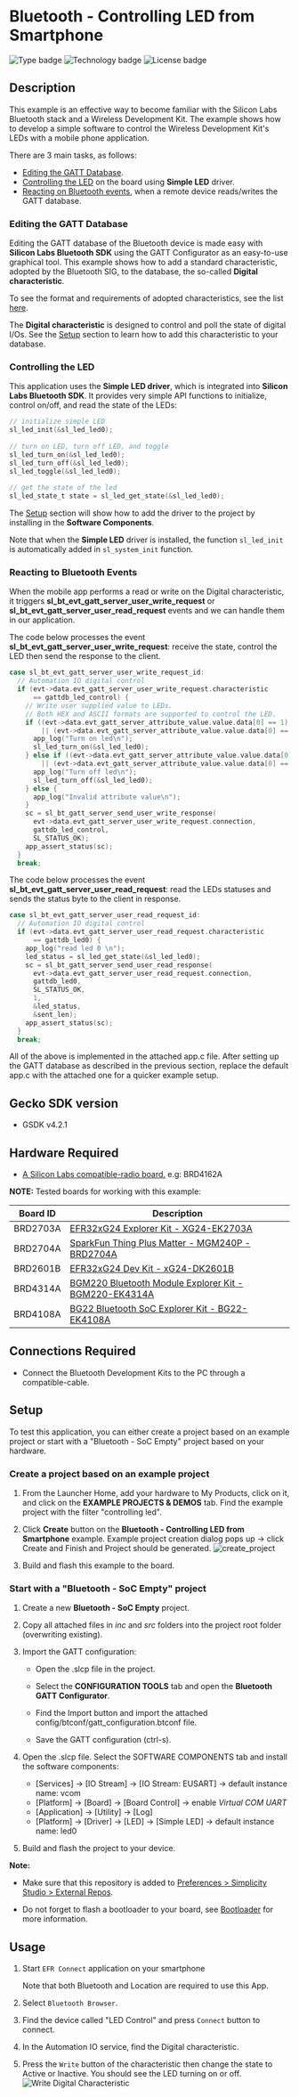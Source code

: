 
# Bluetooth - Controlling LED from Smartphone #
![Type badge](https://img.shields.io/badge/dynamic/json?url=https://raw.githubusercontent.com/SiliconLabs/application_examples_ci/master/bluetooth_applications/bluetooth_controlling_LEDs_from_Smartphone_common.json&label=Type&query=type&color=green)
![Technology badge](https://img.shields.io/badge/dynamic/json?url=https://raw.githubusercontent.com/SiliconLabs/application_examples_ci/master/bluetooth_applications/bluetooth_controlling_LEDs_from_Smartphone_common.json&label=Technology&query=technology&color=green)
![License badge](https://img.shields.io/badge/dynamic/json?url=https://raw.githubusercontent.com/SiliconLabs/application_examples_ci/master/bluetooth_applications/bluetooth_controlling_LEDs_from_Smartphone_common.json&label=License&query=license&color=green)

## Description ##

This example is an effective way to become familiar with the Silicon Labs Bluetooth stack and a Wireless Development Kit. The example shows how to develop a simple software to control the Wireless Development Kit's LEDs with a mobile phone application.

There are 3 main tasks, as follows:

* [Editing the GATT Database](#Editing-the-GATT-Database).
* [Controlling the LED](#Controlling-the-LED) on the board using **Simple LED** driver.
* [Reacting on Bluetooth events](#Reacting-to-Bluetooth-Events), when a remote device reads/writes the GATT database.

### Editing the GATT Database ###

Editing the GATT database of the Bluetooth device is made easy with **Silicon Labs Bluetooth SDK** using the GATT Configurator as an easy-to-use graphical tool. This example shows how to add a standard characteristic, adopted by the Bluetooth SIG, to the database, the so-called **Digital characteristic**.

  To see the format and requirements of adopted characteristics, see the list [here](https://www.bluetooth.com/specifications/gatt/characteristics/).

The **Digital characteristic** is designed to control and poll the state of digital I/Os. See the [Setup](#setup) section to learn how to add this characteristic to your database.

### Controlling the LED ###

This application uses the **Simple LED driver**, which is integrated into **Silicon Labs Bluetooth SDK**. It provides very simple API functions to initialize, control on/off, and read the state of the LEDs:

```C
// initialize simple LED
sl_led_init(&sl_led_led0);
 
// turn on LED, turn off LED, and toggle
sl_led_turn_on(&sl_led_led0);
sl_led_turn_off(&sl_led_led0);
sl_led_toggle(&sl_led_led0);
 
// get the state of the led
sl_led_state_t state = sl_led_get_state(&sl_led_led0);
```

The [Setup](#setup) section will show how to add the driver to the project by installing in the **Software Components**.

Note that when the **Simple LED** driver is installed, the function `sl_led_init` is automatically added in `sl_system_init` function.

### Reacting to Bluetooth Events ###

When the mobile app performs a read or write on the Digital characteristic, it triggers **sl_bt_evt_gatt_server_user_write_request** or  **sl_bt_evt_gatt_server_user_read_request** events and we can handle them in our application.

The code below processes the event **sl_bt_evt_gatt_server_user_write_request**: receive the state, control the LED then send the response to the client.

```C
case sl_bt_evt_gatt_server_user_write_request_id:
  // Automation IO digital control
  if (evt->data.evt_gatt_server_user_write_request.characteristic
      == gattdb_led_control) {
    // Write user supplied value to LEDs.
    // Both HEX and ASCII formats are supported to control the LED.
    if ((evt->data.evt_gatt_server_attribute_value.value.data[0] == 1)
        || (evt->data.evt_gatt_server_attribute_value.value.data[0] == 0x31)) {
      app_log("Turn on led\n");
      sl_led_turn_on(&sl_led_led0);
    } else if ((evt->data.evt_gatt_server_attribute_value.value.data[0] == 0)
        || (evt->data.evt_gatt_server_attribute_value.value.data[0] == 0x30)){
      app_log("Turn off led\n");
      sl_led_turn_off(&sl_led_led0);
    } else {
      app_log("Invalid attribute value\n");
    }
    sc = sl_bt_gatt_server_send_user_write_response(
      evt->data.evt_gatt_server_user_write_request.connection,
      gattdb_led_control,
      SL_STATUS_OK);
    app_assert_status(sc);
  }
  break;
```

The code below processes the event **sl_bt_evt_gatt_server_user_read_request**: read the LEDs statuses and sends the status byte to the client in response.

```C
case sl_bt_evt_gatt_server_user_read_request_id:
  // Automation IO digital control
  if (evt->data.evt_gatt_server_user_read_request.characteristic
      == gattdb_led0) {
    app_log("read led 0 \n");
    led_status = sl_led_get_state(&sl_led_led0);
    sc = sl_bt_gatt_server_send_user_read_response(
      evt->data.evt_gatt_server_user_read_request.connection,
      gattdb_led0,
      SL_STATUS_OK,
      1,
      &led_status,
      &sent_len);
    app_assert_status(sc);
  }
  break;
```

All of the above is implemented in the attached app.c file. After setting up the GATT database as described in the previous section, replace the default app.c with the attached one for a quicker example setup.

## Gecko SDK version ##

* GSDK v4.2.1

## Hardware Required ##

* [A Silicon Labs compatible-radio board.](https://www.silabs.com/development-tools/wireless/bluetooth) e.g: BRD4162A

**NOTE:**
Tested boards for working with this example:

| Board ID | Description  |
| ---------------------- | ------ |
| BRD2703A | [EFR32xG24 Explorer Kit - XG24-EK2703A](https://www.silabs.com/development-tools/wireless/efr32xg24-explorer-kit?tab=overview)    |
| BRD2704A | [SparkFun Thing Plus Matter - MGM240P - BRD2704A](https://www.sparkfun.com/products/20270) |
| BRD2601B | [EFR32xG24 Dev Kit - xG24-DK2601B](https://www.silabs.com/development-tools/wireless/efr32xg24-dev-kit?tab=overview)   |
| BRD4314A | [BGM220 Bluetooth Module Explorer Kit - BGM220-EK4314A](https://www.silabs.com/development-tools/wireless/bluetooth/bgm220-explorer-kit?tab=overview)  |
| BRD4108A | [BG22 Bluetooth SoC Explorer Kit - BG22-EK4108A](https://www.silabs.com/development-tools/wireless/bluetooth/bg22-explorer-kit?tab=overview)  |

## Connections Required ##

* Connect the Bluetooth Development Kits to the PC through a compatible-cable.

## Setup ##

To test this application, you can either create a project based on an example project or start with a "Bluetooth - SoC Empty" project based on your hardware.

### Create a project based on an example project ###

1. From the Launcher Home, add your hardware to My Products, click on it, and click on the **EXAMPLE PROJECTS & DEMOS** tab. Find the example project with the filter "controlling led".

2. Click **Create** button on the **Bluetooth - Controlling LED from Smartphone** example. Example project creation dialog pops up -> click Create and Finish and Project should be generated.
![create_project](images/create_project.png)

3. Build and flash this example to the board.

### Start with a "Bluetooth - SoC Empty" project ###

1. Create a new **Bluetooth - SoC Empty** project.

2. Copy all attached files in *inc* and *src* folders into the project root folder (overwriting existing).

3. Import the GATT configuration:

   * Open the .slcp file in the project.

   * Select the **CONFIGURATION TOOLS** tab and open the **Bluetooth GATT Configurator**.

   * Find the Import button and import the attached config/btconf/gatt_configuration.btconf file.

   * Save the GATT configuration (ctrl-s).

4. Open the .slcp file. Select the SOFTWARE COMPONENTS tab and install the software components:

   * [Services] → [IO Stream] → [IO Stream: EUSART] → default instance name: vcom
   * [Platform] → [Board] → [Board Control] → enable *Virtual COM UART*
   * [Application] → [Utility] → [Log]
   * [Platform] → [Driver] → [LED] → [Simple LED] → default instance name: led0

5. Build and flash the project to your device.

**Note:**

* Make sure that this repository is added to [Preferences > Simplicity Studio > External Repos](https://docs.silabs.com/simplicity-studio-5-users-guide/latest/ss-5-users-guide-about-the-launcher/welcome-and-device-tabs).

* Do not forget to flash a bootloader to your board, see [Bootloader](https://github.com/SiliconLabs/bluetooth_applications/blob/master/README.md#bootloader) for more information.

## Usage ##

1. Start `EFR Connect` application on your smartphone

    Note that both Bluetooth and Location are required to use this App.

2. Select `Bluetooth Browser`.

3. Find the device called "LED Control" and press `Connect` button to connect.

4. In the Automation IO service, find the Digital characteristic.  

5. Press the `Write` button of the characteristic then change the state to Active or Inactive. You should see the LED turning on or off.  
![Write Digital Characteristic](images/smart_phone.png)
